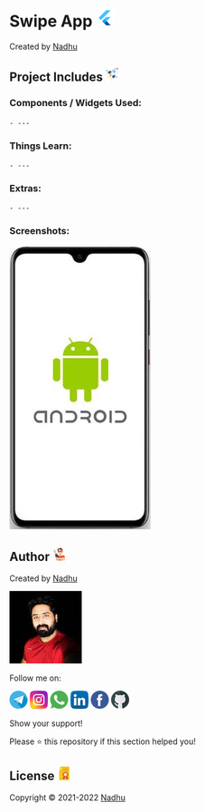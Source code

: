 # Swipe App [<img src="https://github.com/iamnadhu/Flutter/blob/main/Resources/flutter-icon.png">](https://github.com/iamnadhu/Flutter/tree/main/Advance/Swipe%20App)
Created by [Nadhu](https://linktr.ee/iamnadhu)


## Project Includes [<img src="https://github.com/iamnadhu/Flutter/blob/main/Resources/projects-icon.png">](https://github.com/iamnadhu/Flutter/tree/main/Advance/Swipe%20App)

### Components / Widgets Used:
```
- ---
```

### Things Learn:
```
- ---
```

### Extras:
```
- ---
```

### Screenshots:
![screenshot](https://github.com/iamnadhu/Android/blob/master/Projects/Blog%20App/Resources/01.jpg)


## Author [<img src="https://github.com/iamnadhu/Flutter/blob/main/Resources/auther-icon.png">](https://linktr.ee/iamnadhu)
Created by [Nadhu](https://linktr.ee/iamnadhu)

[<img src="https://github.com/iamnadhu/Flutter/blob/main/Resources/nadhu-icon.jpg">](https://linktr.ee/iamnadhu)

Follow me on: 

[<img src="https://github.com/iamnadhu/Flutter/blob/main/Resources/telegram-icon.png">](https://t.me/iamnadhu)
[<img src="https://github.com/iamnadhu/Flutter/blob/main/Resources/instagram-icon.png">](https://www.instagram.com/iamnadhu/)
[<img src="https://github.com/iamnadhu/Flutter/blob/main/Resources/whatsapp-icon.png">](https://api.whatsapp.com/send?phone=917293451396&lang=en)
[<img src="https://github.com/iamnadhu/Flutter/blob/main/Resources/linkedin-icon.png">](https://www.linkedin.com/in/iamnadhu/)
[<img src="https://github.com/iamnadhu/Flutter/blob/main/Resources/facebook-icon.png">](https://www.facebook.com/iamnadhu/)
[<img src="https://github.com/iamnadhu/Flutter/blob/main/Resources/github-icon.png">](https://github.com/iamnadhu)


Show your support!

Please ⭐️   this repository if this section helped you!


## License [<img src="https://github.com/iamnadhu/Flutter/blob/main/Resources/license-icon.png">](https://github.com/iamnadhu/Flutter/tree/main/Advance/Swipe%20App)
Copyright © 2021-2022 [Nadhu](https://linktr.ee/iamnadhu)
